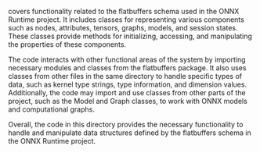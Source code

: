 covers functionality related to the flatbuffers schema used in the ONNX Runtime project. It includes classes for representing various components such as nodes, attributes, tensors, graphs, models, and session states. These classes provide methods for initializing, accessing, and manipulating the properties of these components.

The code interacts with other functional areas of the system by importing necessary modules and classes from the flatbuffers package. It also uses classes from other files in the same directory to handle specific types of data, such as kernel type strings, type information, and dimension values. Additionally, the code may import and use classes from other parts of the project, such as the Model and Graph classes, to work with ONNX models and computational graphs.

Overall, the code in this directory provides the necessary functionality to handle and manipulate data structures defined by the flatbuffers schema in the ONNX Runtime project.